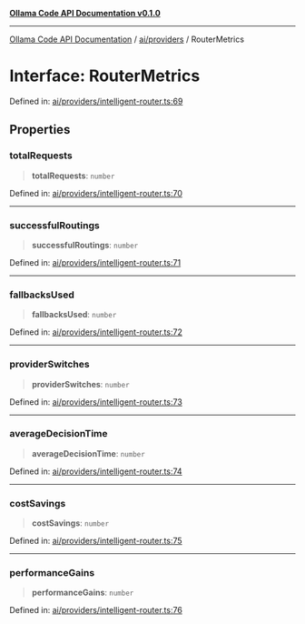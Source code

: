[**Ollama Code API Documentation v0.1.0**](../../../README.md)

***

[Ollama Code API Documentation](../../../modules.md) / [ai/providers](../README.md) / RouterMetrics

# Interface: RouterMetrics

Defined in: [ai/providers/intelligent-router.ts:69](https://github.com/erichchampion/ollama-code/blob/ab39001f5b20eb752663d221d744e3f01c2bdae9/ollama-code/src/ai/providers/intelligent-router.ts#L69)

## Properties

### totalRequests

> **totalRequests**: `number`

Defined in: [ai/providers/intelligent-router.ts:70](https://github.com/erichchampion/ollama-code/blob/ab39001f5b20eb752663d221d744e3f01c2bdae9/ollama-code/src/ai/providers/intelligent-router.ts#L70)

***

### successfulRoutings

> **successfulRoutings**: `number`

Defined in: [ai/providers/intelligent-router.ts:71](https://github.com/erichchampion/ollama-code/blob/ab39001f5b20eb752663d221d744e3f01c2bdae9/ollama-code/src/ai/providers/intelligent-router.ts#L71)

***

### fallbacksUsed

> **fallbacksUsed**: `number`

Defined in: [ai/providers/intelligent-router.ts:72](https://github.com/erichchampion/ollama-code/blob/ab39001f5b20eb752663d221d744e3f01c2bdae9/ollama-code/src/ai/providers/intelligent-router.ts#L72)

***

### providerSwitches

> **providerSwitches**: `number`

Defined in: [ai/providers/intelligent-router.ts:73](https://github.com/erichchampion/ollama-code/blob/ab39001f5b20eb752663d221d744e3f01c2bdae9/ollama-code/src/ai/providers/intelligent-router.ts#L73)

***

### averageDecisionTime

> **averageDecisionTime**: `number`

Defined in: [ai/providers/intelligent-router.ts:74](https://github.com/erichchampion/ollama-code/blob/ab39001f5b20eb752663d221d744e3f01c2bdae9/ollama-code/src/ai/providers/intelligent-router.ts#L74)

***

### costSavings

> **costSavings**: `number`

Defined in: [ai/providers/intelligent-router.ts:75](https://github.com/erichchampion/ollama-code/blob/ab39001f5b20eb752663d221d744e3f01c2bdae9/ollama-code/src/ai/providers/intelligent-router.ts#L75)

***

### performanceGains

> **performanceGains**: `number`

Defined in: [ai/providers/intelligent-router.ts:76](https://github.com/erichchampion/ollama-code/blob/ab39001f5b20eb752663d221d744e3f01c2bdae9/ollama-code/src/ai/providers/intelligent-router.ts#L76)
